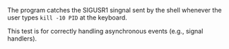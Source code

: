 The program catches the SIGUSR1 singnal sent by the shell whenever the user
types `kill -10 PID` at the keyboard. 

This test is for correctly handling asynchronous events (e.g., signal handlers).
